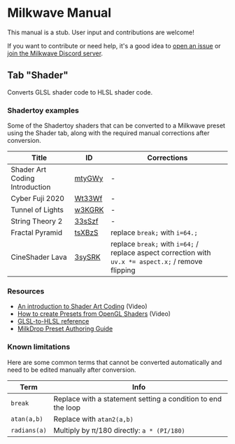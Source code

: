 ﻿# Milkwave Manual

This manual is a stub. User input and contributions are welcome! 

If you want to contribute or need help, it's a good idea to [open an issue](https://github.com/IkeC/Milkwave/issues) or [join the Milkwave Discord server](https://bit.ly/Ikes-Discord).

## Tab "Shader"

Converts GLSL shader code to HLSL shader code.

### Shadertoy examples

Some of the Shadertoy shaders that can be converted to a Milkwave preset using the Shader tab, along with the required manual corrections after conversion. 

| Title | ID  | Corrections |
| ----- | --- | ------------------------------------- |
| Shader Art Coding Introduction | [mtyGWy](https://www.shadertoy.com/view/mtyGWy) | - |
| Cyber Fuji 2020 | [Wt33Wf](https://www.shadertoy.com/view/Wt33Wf) | - |
| Tunnel of Lights | [w3KGRK](https://www.shadertoy.com/view/w3KGRK) | - |
| String Theory 2 | [33sSzf](https://www.shadertoy.com/view/33sSzf) | - |
| Fractal Pyramid | [tsXBzS](https://www.shadertoy.com/view/tsXBzS) | replace `break;` with `i=64.;` |
| CineShader Lava | [3sySRK](https://www.shadertoy.com/view/3sySRK) | replace `break;` with `i=64;` / replace aspect correction with `uv.x *= aspect.x;` / remove flipping |

### Resources

- [An introduction to Shader Art Coding](https://www.youtube.com/watch?v=f4s1h2YETNY) (Video)
- [How to create Presets from OpenGL Shaders](https://www.youtube.com/watch?v=Ur2gPa996Aw) (Video)
- [GLSL-to-HLSL reference](https://learn.microsoft.com/en-us/windows/uwp/gaming/glsl-to-hlsl-reference)
- [MilkDrop Preset Authoring Guide](https://www.geisswerks.com/milkdrop/milkdrop_preset_authoring.html#3f)

### Known limitations

Here are some common terms that cannot be converted automatically and need to be edited manually after conversion.

| Term | Info |
| ---- | ---- |
| `break` | Replace with a statement setting a condition to end the loop |
| `atan(a,b)` | Replace with `atan2(a,b)` |
| `radians(a)` | Multiply by π/180 directly: `a * (PI/180)` |